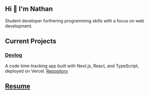 ## Hi 👋 I'm Nathan 
Student developer furthering programming skills with a focus on web development.


## Current Projects

### <ins>Devlog</ins>
A code time-tracking app built with Next.js, React, and TypeScript, deployed on Vercel.
[Repository](https://github.com/nathantebbs/devlog)

## [Resume](https://nathantebbs.github.io/resume/)

